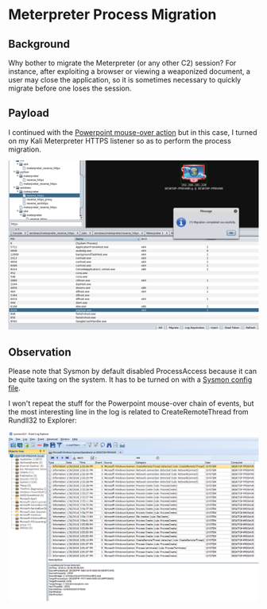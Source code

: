 # Meterpreter Process Migration
## Background
Why bother to migrate the Meterpreter (or any other C2) session? For instance, after exploiting a browser or viewing a weaponized document, a user may close the application, so it is sometimes necessary to quickly migrate before one loses the session.

## Payload
I continued with the [Powerpoint mouse-over action](https://github.com/jymcheong/SysmonResources/tree/master/6.%20Sample%20Data/stage%202%20(Get%20In)/2.%20run%20payloads/(Type%202)%20Abuse%20MS%20PPT%20Mouse-over%20Action) but in this case, I turned on my Kali Meterpreter HTTPS listener so as to perform the process migration.

![](img/armitage.png)

## Observation
Please note that Sysmon by default disabled ProcessAccess because it can be quite taxing on the system. It has to be turned on with a [Sysmon config file](https://github.com/SwiftOnSecurity/sysmon-config/blob/1c19d2b1d77056e5d6e60a2a60a006ed860bff4d/sysmonconfig-export.xml#L425).

I won't repeat the stuff for the Powerpoint mouse-over chain of events, but the most interesting line in the log is related to CreateRemoteThread from Rundll32 to Explorer:

![](img/migrate.png) 